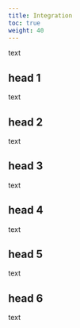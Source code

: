 ```yaml
---
title: Integration
toc: true
weight: 40
---
```

text

## head 1

text

## head 2

text

## head 3

text

## head 4

text

## head 5

text

## head 6

text

